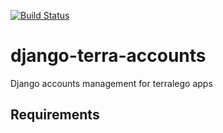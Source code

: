 [![Build Status](https://travis-ci.org/Terralego/django-terra-accounts.svg?branch=master)](https://travis-ci.org/Terralego/django-terra-accounts)


# django-terra-accounts

Django accounts management for terralego apps

## Requirements


